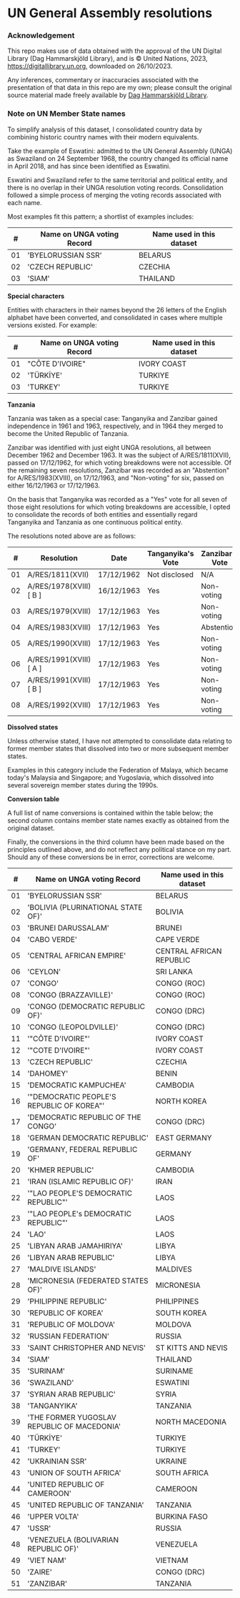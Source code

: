 # UN General Assembly resolutions

### Acknowledgement

This repo makes use of data obtained with the approval of the UN Digital Library (Dag Hammarskjöld Library), and is © United Nations, 2023, https://digitallibrary.un.org, downloaded on 26/10/2023.

Any inferences, commentary or inaccuracies associated with the presentation of that data in this repo are my own; please consult the original source material made freely available by [Dag Hammarskjöld Library](https://digitallibrary.un.org/).

### Note on UN Member State names

To simplify analysis of this dataset, I consolidated country data by combining historic country names with their modern equivalents.

Take the example of Eswatini: admitted to the UN General Assembly (UNGA) as Swaziland on 24 September 1968, the country changed its official name in April 2018, and has since been identified as Eswatini.

Eswatini and Swaziland refer to the same territorial and political entity, and there is no overlap in their UNGA resolution voting records. Consolidation followed a simple process of merging the voting records associated with each name.

Most examples fit this pattern; a shortlist of examples includes:

| #   | Name on UNGA voting Record | Name used in this dataset |
| --- | -------------------------- | ------------------------- |
| 01  | 'BYELORUSSIAN SSR'         | BELARUS                   |
| 02  | 'CZECH REPUBLIC'           | CZECHIA                   |
| 03  | 'SIAM'                     | THAILAND                  |

**Special characters**

Entities with characters in their names beyond the 26 letters of the English alphabet have been converted, and consolidated in cases where multiple versions existed. For example:

| #   | Name on UNGA voting Record | Name used in this dataset |
| --- | -------------------------- | ------------------------- |
| 01  | "CÔTE D\'IVOIRE"           | IVORY COAST               |
| 02  | 'TÜRKİYE'                  | TURKIYE                   |
| 03  | 'TURKEY'                   | TURKIYE                   |

**Tanzania**

Tanzania was taken as a special case: Tanganyika and Zanzibar gained independence in 1961 and 1963, respectively, and in 1964 they merged to become the United Republic of Tanzania.

Zanzibar was identified with just eight UNGA resolutions, all between December 1962 and December 1963. It was the subject of A/RES/1811(XVII), passed on 17/12/1962, for which voting breakdowns were not accessible. Of the remaining seven resolutions, Zanzibar was recorded as an "Abstention" for A/RES/1983(XVIII), on 17/12/1963, and "Non-voting" for six, passed on either 16/12/1963 or 17/12/1963.

On the basis that Tanganyika was recorded as a "Yes" vote for all seven of those eight resolutions for which voting breakdowns are accessible, I opted to consolidate the records of both entities and essentially regard Tanganyika and Tanzania as one continuous political entity.

The resolutions noted above are as follows:

| #   | Resolution             | Date       | Tanganyika's Vote | Zanzibar's Vote |
| --- | ---------------------- | ---------- | ----------------- | --------------- |
| 01  | A/RES/1811(XVII)       | 17/12/1962 | Not disclosed     | N/A             |
| 02  | A/RES/1978(XVIII)[ B ] | 16/12/1963 | Yes               | Non-voting      |
| 03  | A/RES/1979(XVIII)      | 17/12/1963 | Yes               | Non-voting      |
| 04  | A/RES/1983(XVIII)      | 17/12/1963 | Yes               | Abstention      |
| 05  | A/RES/1990(XVIII)      | 17/12/1963 | Yes               | Non-voting      |
| 06  | A/RES/1991(XVIII)[ A ] | 17/12/1963 | Yes               | Non-voting      |
| 07  | A/RES/1991(XVIII)[ B ] | 17/12/1963 | Yes               | Non-voting      |
| 08  | A/RES/1992(XVIII)      | 17/12/1963 | Yes               | Non-voting      |

**Dissolved states**

Unless otherwise stated, I have not attempted to consolidate data relating to former member states that dissolved into two or more subsequent member states.

Examples in this category include the Federation of Malaya, which became today's Malaysia and Singapore; and Yugoslavia, which dissolved into several sovereign member states during the 1990s.

**Conversion table**

A full list of name conversions is contained within the table below; the second column contains member state names exactly as obtained from the original dataset.

Finally, the conversions in the third column have been made based on the principles outlined above, and do not reflect any political stance on my part. Should any of these conversions be in error, corrections are welcome.

| #   | Name on UNGA voting Record                  | Name used in this dataset |
| --- | ------------------------------------------- | ------------------------- |
| 01  | 'BYELORUSSIAN SSR'                          | BELARUS                   |
| 02  | 'BOLIVIA (PLURINATIONAL STATE OF)'          | BOLIVIA                   |
| 03  | 'BRUNEI DARUSSALAM'                         | BRUNEI                    |
| 04  | 'CABO VERDE'                                | CAPE VERDE                |
| 05  | 'CENTRAL AFRICAN EMPIRE'                    | CENTRAL AFRICAN REPUBLIC  |
| 06  | 'CEYLON'                                    | SRI LANKA                 |
| 07  | 'CONGO'                                     | CONGO (ROC)               |
| 08  | 'CONGO (BRAZZAVILLE)'                       | CONGO (ROC)               |
| 09  | 'CONGO (DEMOCRATIC REPUBLIC OF)'            | CONGO (DRC)               |
| 10  | 'CONGO (LEOPOLDVILLE)'                      | CONGO (DRC)               |
| 11  | '"CÔTE D\'IVOIRE"'                          | IVORY COAST               |
| 12  | '"COTE D\'IVOIRE"'                          | IVORY COAST               |
| 13  | 'CZECH REPUBLIC'                            | CZECHIA                   |
| 14  | 'DAHOMEY'                                   | BENIN                     |
| 15  | 'DEMOCRATIC KAMPUCHEA'                      | CAMBODIA                  |
| 16  | '"DEMOCRATIC PEOPLE\'S REPUBLIC OF KOREA"'  | NORTH KOREA               |
| 17  | 'DEMOCRATIC REPUBLIC OF THE CONGO'          | CONGO (DRC)               |
| 18  | 'GERMAN DEMOCRATIC REPUBLIC'                | EAST GERMANY              |
| 19  | 'GERMANY, FEDERAL REPUBLIC OF'              | GERMANY                   |
| 20  | 'KHMER REPUBLIC'                            | CAMBODIA                  |
| 21  | 'IRAN (ISLAMIC REPUBLIC OF)'                | IRAN                      |
| 22  | '"LAO PEOPLE\'S DEMOCRATIC REPUBLIC"'       | LAOS                      |
| 23  | '"LAO PEOPLE\'s DEMOCRATIC REPUBLIC"'       | LAOS                      |
| 24  | 'LAO'                                       | LAOS                      |
| 25  | 'LIBYAN ARAB JAMAHIRIYA'                    | LIBYA                     |
| 26  | 'LIBYAN ARAB REPUBLIC'                      | LIBYA                     |
| 27  | 'MALDIVE ISLANDS'                           | MALDIVES                  |
| 28  | 'MICRONESIA (FEDERATED STATES OF)'          | MICRONESIA                |
| 29  | 'PHILIPPINE REPUBLIC'                       | PHILIPPINES               |
| 30  | 'REPUBLIC OF KOREA'                         | SOUTH KOREA               |
| 31  | 'REPUBLIC OF MOLDOVA'                       | MOLDOVA                   |
| 32  | 'RUSSIAN FEDERATION'                        | RUSSIA                    |
| 33  | 'SAINT CHRISTOPHER AND NEVIS'               | ST KITTS AND NEVIS        |
| 34  | 'SIAM'                                      | THAILAND                  |
| 35  | 'SURINAM'                                   | SURINAME                  |
| 36  | 'SWAZILAND'                                 | ESWATINI                  |
| 37  | 'SYRIAN ARAB REPUBLIC'                      | SYRIA                     |
| 38  | 'TANGANYIKA'                                | TANZANIA                  |
| 39  | 'THE FORMER YUGOSLAV REPUBLIC OF MACEDONIA' | NORTH MACEDONIA           |
| 40  | 'TÜRKİYE'                                   | TURKIYE                   |
| 41  | 'TURKEY'                                    | TURKIYE                   |
| 42  | 'UKRAINIAN SSR'                             | UKRAINE                   |
| 43  | 'UNION OF SOUTH AFRICA'                     | SOUTH AFRICA              |
| 44  | 'UNITED REPUBLIC OF CAMEROON'               | CAMEROON                  |
| 45  | 'UNITED REPUBLIC OF TANZANIA'               | TANZANIA                  |
| 46  | 'UPPER VOLTA'                               | BURKINA FASO              |
| 47  | 'USSR'                                      | RUSSIA                    |
| 48  | 'VENEZUELA (BOLIVARIAN REPUBLIC OF)'        | VENEZUELA                 |
| 49  | 'VIET NAM'                                  | VIETNAM                   |
| 50  | 'ZAIRE'                                     | CONGO (DRC)               |
| 51  | 'ZANZIBAR'                                  | TANZANIA                  |

